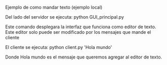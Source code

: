 Ejemplo de como mandar texto (ejemplo local)

Del lado del servidor se ejecuta:
python GUI_principal.py

Este comando desplegara la interfaz que funciona 
como editor de texto.
Este editor solo puede ser modificado por los 
mensajes que mande el cliente 

El cliente se ejecuta: 
python client.py 'Hola  mundo'

Donde Hola mundo es el mensaje que queremos
agregar al editor de texto. 
